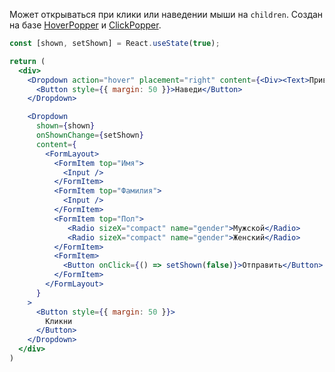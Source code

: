 Может открываться при клики или наведении мыши на `children`. Создан на базе [HoverPopper](#/HoverPopper) и [ClickPopper](#/ClickPopper).

```jsx { "props": { "layout": false, "iframe": false } }
const [shown, setShown] = React.useState(true);

return (
  <div>
    <Dropdown action="hover" placement="right" content={<Div><Text>Привет</Text></Div>}>
      <Button style={{ margin: 50 }}>Наведи</Button>
    </Dropdown>

    <Dropdown
      shown={shown}
      onShownChange={setShown}
      content={
        <FormLayout>
          <FormItem top="Имя">
            <Input />
          </FormItem>
          <FormItem top="Фамилия">
            <Input />
          </FormItem>
          <FormItem top="Пол">
             <Radio sizeX="compact" name="gender">Мужской</Radio>
             <Radio sizeX="compact" name="gender">Женский</Radio>
          </FormItem>
          <FormItem>
            <Button onClick={() => setShown(false)}>Отправить</Button>
          </FormItem>
        </FormLayout>
      }
    >
      <Button style={{ margin: 50 }}>
        Кликни
      </Button>
    </Dropdown>
  </div>
)
```
